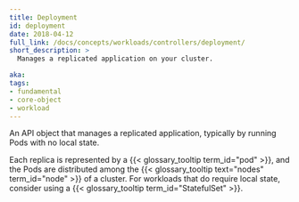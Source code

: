 ```yaml
---
title: Deployment
id: deployment
date: 2018-04-12
full_link: /docs/concepts/workloads/controllers/deployment/
short_description: >
  Manages a replicated application on your cluster.

aka: 
tags:
- fundamental
- core-object
- workload
---
```

 An API object that manages a replicated application, typically by running Pods with no local state.

<!--more--> 

Each replica is represented by a {{< glossary_tooltip term_id="pod" >}}, and the Pods are distributed among the 
{{< glossary_tooltip text="nodes" term_id="node" >}} of a cluster.
For workloads that do require local state, consider using a {{< glossary_tooltip term_id="StatefulSet" >}}.
